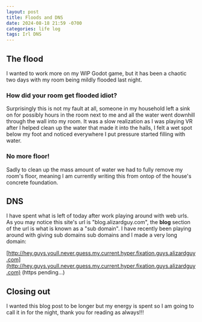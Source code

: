 ```yaml
---
layout: post
title: Floods and DNS
date: 2024-08-18 21:59 -0700
categories: life log
tags: Irl DNS
---
```


## The flood
I wanted to work more on my WIP Godot game, but it has been a chaotic two days with my room being mildly flooded last night. 

### How did your room get flooded idiot?
Surprisingly this is not my fault at all, someone in my household left a sink on for possibly hours in the room next to me and all the water went downhill through the wall into my room. It was a slow realization as I was playing VR after I helped clean up the water that made it into the halls, I felt a wet spot below my foot and noticed everywhere I put pressure started filling with water.

### No more floor!
Sadly to clean up the mass amount of water we had to fully remove my room's floor, meaning I am currently writing this from ontop of the house's concrete foundation. 

## DNS
I have spent what is left of today after work playing around with web urls. As you may notice this site's url is "blog.alizardguy.com", the **blog** section of the url is what is known as a "sub domain". I have recently been playing around with giving sub domains sub domains and I made a very long domain:


[http://hey.guys.youll.never.guess.my.current.hyper.fixation.guys.alizardguy.com](http://hey.guys.youll.never.guess.my.current.hyper.fixation.guys.alizardguy.com) (https pending...)

## Closing out
I wanted this blog post to be longer but my energy is spent so I am going to call it in for the night, thank you for reading as always!!!